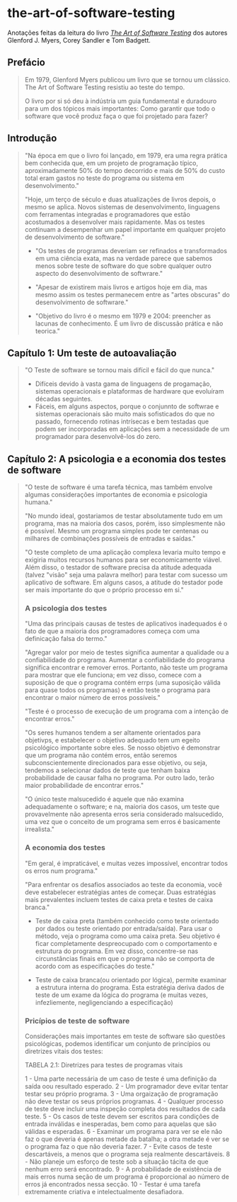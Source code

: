 # the-art-of-software-testing
Anotações feitas da leitura do livro [_The Art of Software Testing_](https://www.amazon.com/Art-Software-Testing-Glenford-Myers/dp/1118031962) dos autores Glenford J. Myers, Corey Sandler e Tom Badgett.

## Prefácio

> Em 1979, Glenford Myers publicou um livro que se tornou um clássico.
> The Art of Software Testing resistiu ao teste do tempo.
>
> O livro por si só deu à indústria um guia fundamental e duradouro para um dos tópicos mais importantes: Como garantir que todo o software que você produz faça o que foi projetado para fazer?
>

## Introdução

> "Na época em que o livro foi lançado, em 1979, era uma regra prática bem conhecida que, em um projeto de programação típico, aproximadamente 50% do tempo decorrido e mais de 50% do custo total eram gastos no teste do programa ou sistema em desenvolvimento."
>
> "Hoje, um terço de século e duas atualizações de livros depois, o mesmo se aplica. Novos sistemas de desenvolvimento, linguagens com ferramentas integradas e programadores que estão acostumados a desenvolver mais rapidamente. Mas os testes continuam a desempenhar um papel importante em qualquer projeto de desenvolvimento de software."
>
> - "Os testes de programas deveriam ser refinados e transformados em uma ciência exata, mas na verdade parece que sabemos menos sobre teste de software do que sobre qualquer outro aspecto do desenvolvimento de softwrare."
>
> - "Apesar de existirem mais livros e artigos hoje em dia, mas mesmo assim os testes permanecem entre as "artes obscuras" do desenvolvimento de softwrare."
>
> - "Objetivo do livro é o mesmo em 1979 e 2004: preencher as lacunas de conhecimento. É um livro de discussão prática e não teorica."
>
>

## Capítulo 1: Um teste de autoavaliação

> "O Teste de software se tornou mais difícil e fácil do que nunca."
>
> - Difíceis devido à vasta gama de linguagens de progamação, sistemas operacionais e plataformas de hardware que evoluíram décadas seguintes.
> - Fáceis, em alguns aspectos, porque o conjunnto de softwrae e sistemas operacionais são muito mais sofisticados do que no passado, fornecendo rotinas intrísecas e bem testadas que podem ser incorporadas em aplicações sem a necessidade de um programador para desenvolvê-los do zero.
>
>
## Capítulo 2: A psicologia e a economia dos testes de software

> "O teste de software é uma tarefa técnica, mas também envolve algumas considerações importantes de economia e psicologia humana."
>
> "No mundo ideal, gostariamos de testar absolutamente tudo em um programa, mas na maioria dos casos, porém, isso simplesmente não é possível. Mesmo um programa simples pode ter centenas ou milhares de combinações possíveis de entradas e saídas."
>
> "O teste completo de uma aplicação complexa levaria muito tempo e exigiria muitos recursos humanos para ser economicamente viável. Além disso, o testador de software precisa da atitude adequada (talvez "visão" seja uma palavra melhor) para testar com sucesso um aplicativo de software. Em alguns casos, a atitude do testador pode ser mais importante do que o próprio processo em si."
>
> ### A psicologia dos testes
>
> "Uma das principais causas de testes de aplicativos inadequados é o fato de que a maioria dos programadores começa com uma definicação falsa do termo."
>
> "Agregar valor por meio de testes significa aumentar a qualidade ou a confiabilidade do programa. Aumentar a confiabilidade do programa significa encontrar e remover erros. Portanto, não teste um programa para mostrar que ele funciona; em vez disso, comece com a suposição de que o programa contém errps (uma suposição válida para quase todos os programas) e então teste o programa para encontrar o maior número de erros possíveis."
>
> "Teste é o processo de execução de um programa com a intenção de encontrar erros."
>
> "Os seres humanos tendem a ser altamente orientados para objetivps, e estabelecer o objetivo adequado tem um egeito psicológico importante sobre eles. Se nosso objetivo é demonstrar que um programa não contém erros, então seremos subconscientemente direcionados para esse objetivo, ou seja, tendemos a selecionar dados de teste que tenham baixa probabilidade de causar falha no programa. Por outro lado, terão maior probabilidade de encontrar erros."
>
> "O único teste malsucedido é aquele que não examina adequadamente o software; e na, maioria dos casos, um teste que provavelmente não apresenta erros seria considerado malsucedido, uma vez que o conceito de um programa sem erros é basicamente irrealista."
>
> ### A economia dos testes
>
> "Em geral, é impraticável, e muitas vezes impossível, encontrar todos os erros num programa."
>
> "Para enfrentar os desafios associados ao teste da economia, você deve estabelecer estratégias antes de começar. Duas estratégias mais prevalentes incluem testes de caixa preta e testes de caixa branca."
>
> - Teste de caixa preta (também conhecido como teste orientado por dados ou teste orientado por entrada/saída). Para usar o método, veja o programa como uma caixa preta. Seu objetivo é ficar completamente despreocupado com o comportamento e estrutura do programa. Em vez disso, concentre-se nas circunstâncias finais em que o programa não se comporta de acordo com as especificações do teste."
>
> - Teste de caixa branca(ou orientado por lógica), permite examinar a estrutura interna do programa. Esta estratégia deriva dados de teste de um exame da lógica do programa (e muitas vezes, infezliemente, negligenciando a especificação)
>
> ### Pricípios de teste de software
>
> Considerações mais importantes em teste de software são questões psicológicas, podemos identificar um conjunto de princípios ou diretrizes vitais dos testes:
>
> TABELA 2.1: Diretrizes para testes de programas vitais
>
> 1 - Uma parte necessária de um caso de teste é uma definição da saída oou resultado esperado.
> 2 - Um programador deve evitar tentar testar seu próprio programa.
> 3 - Uma orgaização de programação não deve testar os seus próprios programas.
> 4 - Qualquer processo de teste deve incluir uma inspeção completa dos resultados de cada teste.
> 5 - Os casos de teste devem ser escritos para condições de entrada inválidas e inesperadas, bem como para aquelas que são válidas e esperadas.
> 6 - Examinar um programa para ver se ele não faz o que deveria é apenas metade da batalha; a otra metade é ver se o programa faz o que não deveria fazer.
> 7 - Evite casos de teste descartáveis, a menos que o programa seja realmente descartáveis.
> 8 - Não planeje um esforço de teste sob a situação tácita de que nenhum erro será encontrado.
> 9 - A probabilidade de existência de mais erros numa seção de um programa é proporcional ao número de erros já encontrados nessa secção.
> 10 - Testar é uma tarefa extremamente criativa e intelectualmente desafiadora.
>
> 
